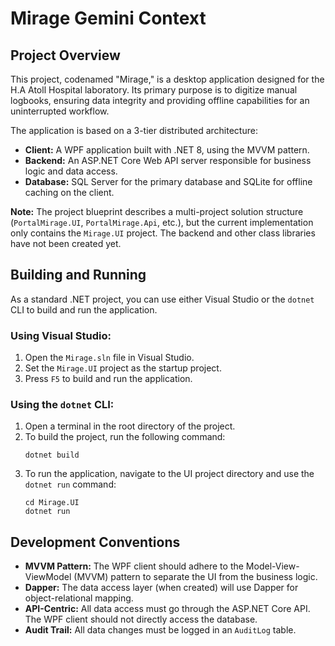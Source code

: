 # Mirage Gemini Context

## Project Overview

This project, codenamed "Mirage," is a desktop application designed for the H.A Atoll Hospital laboratory. Its primary purpose is to digitize manual logbooks, ensuring data integrity and providing offline capabilities for an uninterrupted workflow.

The application is based on a 3-tier distributed architecture:

*   **Client:** A WPF application built with .NET 8, using the MVVM pattern.
*   **Backend:** An ASP.NET Core Web API server responsible for business logic and data access.
*   **Database:** SQL Server for the primary database and SQLite for offline caching on the client.

**Note:** The project blueprint describes a multi-project solution structure (`PortalMirage.UI`, `PortalMirage.Api`, etc.), but the current implementation only contains the `Mirage.UI` project. The backend and other class libraries have not been created yet.

## Building and Running

As a standard .NET project, you can use either Visual Studio or the `dotnet` CLI to build and run the application.

### Using Visual Studio:

1.  Open the `Mirage.sln` file in Visual Studio.
2.  Set the `Mirage.UI` project as the startup project.
3.  Press `F5` to build and run the application.

### Using the `dotnet` CLI:

1.  Open a terminal in the root directory of the project.
2.  To build the project, run the following command:
    ```
    dotnet build
    ```
3.  To run the application, navigate to the UI project directory and use the `dotnet run` command:
    ```
    cd Mirage.UI
    dotnet run
    ```

## Development Conventions

*   **MVVM Pattern:** The WPF client should adhere to the Model-View-ViewModel (MVVM) pattern to separate the UI from the business logic.
*   **Dapper:** The data access layer (when created) will use Dapper for object-relational mapping.
*   **API-Centric:** All data access must go through the ASP.NET Core API. The WPF client should not directly access the database.
*   **Audit Trail:** All data changes must be logged in an `AuditLog` table.
